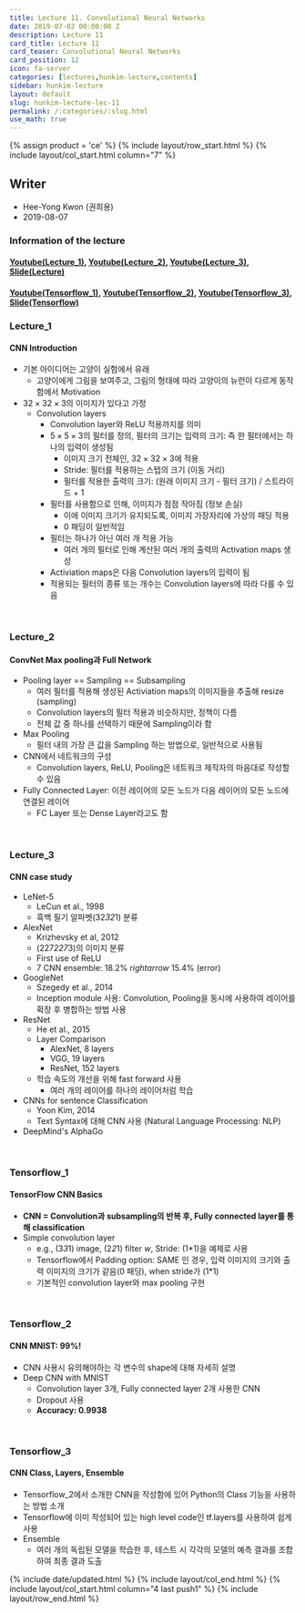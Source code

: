 ```yaml
---
title: Lecture 11. Convolutional Neural Networks
date: 2019-07-02 00:00:00 Z
description: Lecture 11
card_title: Lecture 11
card_teaser: Convolutional Neural Networks
card_position: 12
icon: fa-server
categories: [lectures,hunkim-lecture,contents]
sidebar: hunkim-lecture
layout: default
slug: hunkim-lecture-lec-11
permalink: /:categories/:slug.html
use_math: true
---
```


{% assign product = 'ce' %}
{% include layout/row_start.html %}
{% include layout/col_start.html column="7" %}

## Writer
+ Hee-Yong Kwon (권희용)
+ 2019-08-07

### Information of the lecture
#### [Youtube(Lecture_1)](https://www.youtube.com/watch?v=Em63mknbtWo&feature=youtu.be), [Youtube(Lecture_2)](https://www.youtube.com/watch?v=2-75C-yZaoA&feature=youtu.be), [Youtube(Lecture_3)](https://www.youtube.com/watch?v=KbNbWTnlYXs&feature=youtu.be), [Slide(Lecture)](https://github.com/inhaucs/inhaucs.github.io/blob/master/assets/files/heeyong/2019/hunkim-lecture/slide/lec11.pdf?raw=true)
#### [Youtube(Tensorflow_1)](https://www.youtube.com/watch?v=E9Xh_fc9KnQ&feature=youtu.be), [Youtube(Tensorflow_2)](https://www.youtube.com/watch?v=pQ9Y9ZagZBk&feature=youtu.be), [Youtube(Tensorflow_3)](https://www.youtube.com/watch?v=c62uTWdhhMw&feature=youtu.be), [Slide(Tensorflow)](https://github.com/inhaucs/inhaucs.github.io/blob/master/assets/files/heeyong/2019/hunkim-lecture/slide/lab11.pdf?raw=true)

### Lecture_1
#### CNN Introduction
+ 기본 아이디어는 고양이 실험에서 유래
  + 고양이에게 그림을 보여주고, 그림의 형태에 따라 고양이의 뉴런이 다르게 동작함에서 Motivation
+ $32 \times 32 \times 3$의 이미지가 있다고 가정
  + Convolution layers
    + Convolution layer와 ReLU 적용까지를 의미
    + $5 \times 5 \times 3$의 필터를 정의, 필터의 크기는 입력의 크기: 즉 한 필터에서는 하나의 입력이 생성됨
      + 이미지 크기 전체인, $32 \times 32 \times 3$에 적용
      + Stride: 필터를 적용하는 스텝의 크기 (이동 거리)
      + 필터를 적용한 출력의 크기: (원래 이미지 크기 - 필터 크기) / 스트라이드 + 1
    + 필터를 사용함으로 인해, 이미지가 점점 작아짐 (정보 손실)
      + 이에 이미지 크기가 유지되도록, 이미지 가장자리에 가상의 패딩 적용
      + 0 패딩이 일반적임
    + 필터는 하나가 아닌 여러 개 적용 가능
      + 여러 개의 필터로 인해 계산된 여러 개의 출력의 Activation maps 생성
    + Activiation maps은 다음 Convolution layers의 입력이 됨
    + 적용되는 필터의 종류 또는 개수는 Convolution layers에 따라 다를 수 있음

<br>

### Lecture_2
#### ConvNet Max pooling과 Full Network
+ Pooling layer == Sampling == Subsampling
  + 여러 필터를 적용해 생성된 Activiation maps의 이미지들을 추출해 resize (sampling)
  + Convolution layers의 필터 적용과 비슷하지만, 정책이 다름
  + 전체 값 중 하나를 선택하기 때문에 Sampling이라 함
+ Max Pooling
  + 필터 내의 가장 큰 값을 Sampling 하는 방법으로, 일반적으로 사용됨
+ CNN에서 네트워크의 구성
  + Convolution layers, ReLU, Pooling은 네트워크 제작자의 마음대로 작성할 수 있음
+ Fully Connected Layer: 이전 레이어의 모든 노드가 다음 레이어의 모든 노드에 연결된 레이어
  + FC Layer 또는 Dense Layer라고도 함

<br>

### Lecture_3
#### CNN case study
+ LeNet-5
  + LeCun et al., 1998
  + 흑백 필기 알파벳(32*32*1) 분류
+ AlexNet
  + Krizhevsky et al, 2012
  + (227*227*3)의 이미지 분류
  + First use of ReLU
  + 7 CNN ensemble: 18.2% $rightarrow$ 15.4% (error)
+ GoogleNet
  + Szegedy et al., 2014
  + Inception module 사용: Convolution, Pooling을 동시에 사용하여 레이어를 확장 후 병합하는 방법 사용
+ ResNet
  + He et al., 2015
  + Layer Comparison
    + AlexNet, 8 layers
    + VGG, 19 layers
    + ResNet, 152 layers
  + 학습 속도의 개선을 위해 fast forward 사용
    + 여러 개의 레이어를 하나의 레이어처럼 학습
+ CNNs for sentence Classification
  + Yoon Kim, 2014
  + Text Syntax에 대해 CNN 사용 (Natural Language Processing: NLP)
+ DeepMind's AlphaGo

<br>

### Tensorflow_1
#### TensorFlow CNN Basics
+ **CNN = Convolution과 subsampling의 반복 후, Fully connected layer를 통해 classification**
+ Simple convolution layer
  + e.g., (3*3*1) image, (2*2*1) filter $w$, Stride: (1*1)을 예제로 사용
  + Tensorflow에서 Padding option: SAME 인 경우, 입력 이미지의 크기와 출력 이미지의 크기가 같음(0 패딩), when stride가 (1*1)
  + 기본적인 convolution layer와 max pooling 구현

<br>

### Tensorflow_2
#### CNN MNIST: 99%!
+ CNN 사용시 유의해야하는 각 변수의 shape에 대해 자세히 설명
+ Deep CNN with MNIST
  + Convolution layer 3개, Fully connected layer 2개 사용한 CNN
  + Dropout 사용
  + **Accuracy: 0.9938**

<br>

### Tensorflow_3
#### CNN Class, Layers, Ensemble
+ Tensorflow_2에서 소개한 CNN을 작성함에 있어 Python의 Class 기능을 사용하는 방법 소개
+ Tensorflow에 이미 작성되어 있는 high level code인 tf.layers를 사용하여 쉽게 사용
+ Ensemble
  + 여러 개의 독립된 모델을 학습한 후, 테스트 시 각각의 모델의 예측 결과를 조합하여 최종 결과 도출

{% include date/updated.html %}
{% include layout/col_end.html %}
{% include layout/col_start.html column="4 last push1" %}
{% include layout/row_end.html %}
